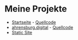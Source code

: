# Meine Projekte


* [Startseite](https://webprogrammierung.org) - [Quellcode](https://github.com/thorstenkloehn/lernen)
* [ahrensburg.digital](https://ahrensburg.digital/) - [Quellcode](https://github.com/thorstenkloehn/ahrensburg)
* [Static Site](https://github.com/thorstenkloehn/static)


